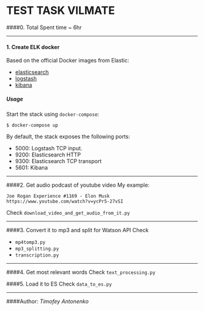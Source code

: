 # TEST TASK VILMATE

####0. Total Spent time ~ 6hr
___
#### 1. Create ELK docker
Based on the official Docker images from Elastic:

* [elasticsearch](https://github.com/elastic/elasticsearch-docker)
* [logstash](https://github.com/elastic/logstash-docker)
* [kibana](https://github.com/elastic/kibana-docker)

##### Usage

Start the stack using `docker-compose`:

```console
$ docker-compose up
```

By default, the stack exposes the following ports:
* 5000: Logstash TCP input.
* 9200: Elasticsearch HTTP
* 9300: Elasticsearch TCP transport
* 5601: Kibana
___
####2. Get audio podcast of youtube video
My example: 
```buildoutcfg
Joe Rogan Experience #1169 - Elon Musk
https://www.youtube.com/watch?v=ycPr5-27vSI
```

Check `download_video_and_get_audio_from_it.py`
___
####3. Convert it to mp3 and split for Watson API
Check 
 - `mp4tomp3.py`
 - `mp3_splitting.py`
 - `transcription.py`
___
####4. Get most relevant words
Check `text_processing.py`

####5. Load it to ES
Check `data_to_es.py`

___

####Author: 
*Timofey Antonenko*


